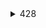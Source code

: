 <details>
<summary>428</summary>

### https://www.geeksforgeeks.org/amazon-interview-experience-set-428-experienced/

### Round 1 : Telephonic
#### Q1 : A brief Introduction
- Refer Keep.
#### Q2 : Clone a Binary Tree with Random Pointers
- I :> Use hashing and two iteration. One iteration for copying left and right child and second iteration for pointing the random pointer with the help of hashing.
- II :> Second method is little tricky
#### Q3 : Write a program to calculate pow(x,n)
- I :> Devide the problem in two half smaller problems
- II :> pay special attention to float x and negative y
Note : Check the iterative approach as well and Modular exponentation

### Round 2 : Technical
#### Q1 : A brief Introduction
- Refer Keep.
#### Q2 : Program for best fit algorithm in memory management
- Best fit allocates the process to a partition which is smallest sufficient partition among the free available partitions.
#### Q3 : Design a deck of card.
- https://www2.cs.duke.edu/csed/ap/cards/
- https://codereview.stackexchange.com/questions/161773/object-oriented-design-of-card-deck
- https://www.geeksforgeeks.org/design-data-structuresclasses-objectsfor-generic-deck-cards/
- https://www.careercup.com/question?id=173901

### Round 3 : Manager Round
#### Q1 : A brief Introduction
- Refer Keep.
#### Q2 : Almost 15 minute discussion about what Customer Returns Team in Amazon does
#### Q3 : A very detailed description of technical challenge faced (it includes HLD, LLD and the solution offered)
#### Q4 : Design Promo Code API taking Amazon’s customer traffic into picture (HLD and LLD was discussed – including in memory databases)
#### Q5 : Which areas of yours would you like to improve upon? (Both technical and non-technical)

### Round 4 : Technical Round
#### Q1 : A brief introduction
#### Q2 : Variation of Topological Sorting : You have been given a set of inter-dependent tasks along with the time taken to execute them. We have more number of parallel processors available than the number of tasks given. There could be multiple starting tasks. There could also be cyclic dependencies. Calculate the minimum time required to complete all the task. Complete end to end production ready code was expected.

### Round 5 : Bar Raiser
#### Q1 : A brief introduction
#### Q2 : Responsibilities in the current company
#### Q3 : Why do you want to change your company
#### Q4 : Anything which makes me different from somebody else (technical and non-technical)
#### Q5 : Any project which I’m proud of. What’s so special about that particular project.
#### Q6 : Arrange given numbers to form the biggest number
#### Q7 : What difference does having a docker makes if compared to directly deploying applications on the VMs?
#### Q8 : When did you felt that you are not liking the status quo of a workflow? Any past experiences.
#### Q9 : Discussions about a mongoDB cluster vs an elasticsearch cluster (from my projects)

### Round 6 : Design Round
#### Q1 : What is so special about typescript that both Angular and React included it in the recent versions. Tsc compiler, final output, difference between java, JS and TS were discussed. Any live project use case where TS helped more than JS (I come from a pure JS background that’s why this question was asked)
#### Q2 : Design a vending machine with following functionalities
- Three types of Users : User, Operator, Admin
- User can select and buy multiple items at a time. Money can be inputted multiple times (you will get the item if
- there is a time gap > 30 secs). He can also do window shopping (see only the prices of items and buy nothing)
- Operator can load the items and mark the items as expired if needed, gets notified if a product goes out of stock.
- Admin can own multiple vending machines, he should have a analytics report of the items purchased in a month.
- He can also change the prices directly and it should reflect in all the vending machines which he owns.
- Exception handling in all the edge cases

###### Both HLD and LLD were expected.

###### Round 2 to 6 were done in Amazon Hyderabad campus. All interviews were back to back. It started from 11 AM to 5:30 PM with just half an hour lunch break. Before I could even step out after completing one round, other interviewers would already be waiting outside. Interviewers were very helping, but only if your are thinking in the right direction. HR also was very supportive. He was coming and motivating me after every round. Some advices here.

</details>